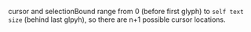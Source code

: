 cursor and selectionBound range from 0 (before first glyph) to `self text size` (behind last glpyh), so there are n+1 possible cursor locations.
